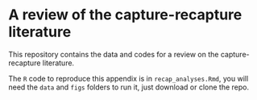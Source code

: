 # A review of the capture-recapture literature

This repository contains the data and codes for a review on the capture-recapture literature. 

The `R` code to reproduce this appendix is in `recap_analyses.Rmd`, you will need the `data` and `figs` folders to run it, just download or clone the repo. 

